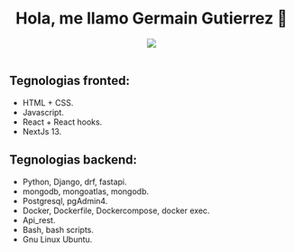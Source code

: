 <div align="center">
<h1 align="center">Hola, me llamo Germain Gutierrez 👋</h1>
  
<img src="https://ichef.bbci.co.uk/news/640/cpsprodpb/11D93/production/_121270137_gettyimages-584047706.jpg">
</div>
<br>

## Tegnologias fronted:
- HTML + CSS.
- Javascript.
- React + React hooks.
- NextJs 13.
  
## Tegnologias backend:

- Python, Django, drf, fastapi.
- mongodb, mongoatlas, mongodb.
- Postgresql, pgAdmin4.
- Docker, Dockerfile, Dockercompose, docker exec. 
- Api_rest.
- Bash, bash scripts.
- Gnu Linux Ubuntu.

<br>
  
  
  
<!--
**gergg90/gergg90** is a ✨ _special_ ✨ repository because its `README.md` (this file) appears on your GitHub profile.

Here are some ideas to get you started:

- 🔭 I’m currently working on ...
- 🌱 I’m currently learning ...
- 👯 I’m looking to collaborate on ...
- 🤔 I’m looking for help with ...
- 💬 Ask me about ...
- 📫 How to reach me: ...
- 😄 Pronouns: ...
- ⚡ Fun fact: ...
-->
